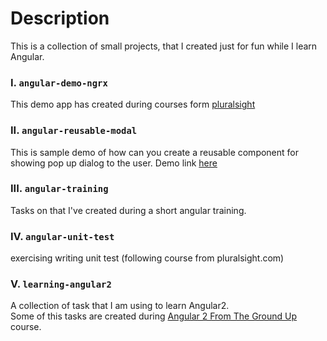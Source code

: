 Description
============

This is a collection of small projects, that I created just for fun while I learn Angular.

### I. `angular-demo-ngrx`
This demo app has created during courses form [pluralsight](https://www.pluralsight.com/)

### II. `angular-reusable-modal`
This is sample demo of how can you create a reusable component for showing pop up dialog to the user.
Demo link [here](http://onora.github.io/Angular_projects/angular-reusable-modal/dist/)

### III. `angular-training`

Tasks on that I've created during a short angular training.

### IV. `angular-unit-test`

exercising writing unit test (following course from pluralsight.com)

### V. `learning-angular2`

A collection of task that I am using to learn Angular2. <br />
Some of this tasks are created during [Angular 2 From The Ground Up](https://www.udemy.com/angular-2-from-the-ground-up/) course.
